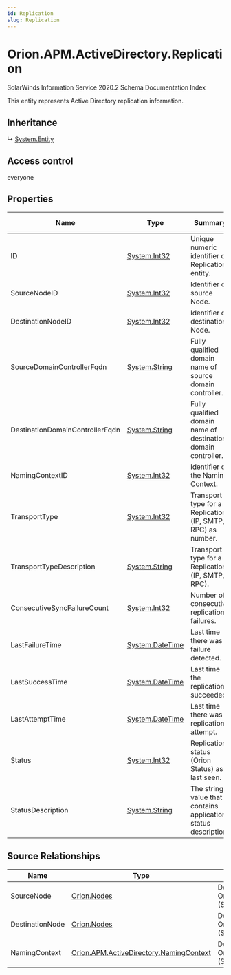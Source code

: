 ```yaml
---
id: Replication
slug: Replication
---
```


# Orion.APM.ActiveDirectory.Replication

SolarWinds Information Service 2020.2 Schema Documentation Index

This entity represents Active Directory replication information.

## Inheritance

↳ [System.Entity](./../System/Entity)

## Access control

everyone

## Properties

| Name | Type | Summary | Access Control |
| ------ | ------ | ------ | ------ |
| ID | [System.Int32](https://docs.microsoft.com/en-us/dotnet/api/system.int32) | Unique numeric identifier of Replication entity. | everyone |
| SourceNodeID | [System.Int32](https://docs.microsoft.com/en-us/dotnet/api/system.int32) | Identifier of source Node. | everyone |
| DestinationNodeID | [System.Int32](https://docs.microsoft.com/en-us/dotnet/api/system.int32) | Identifier of destination Node. | everyone |
| SourceDomainControllerFqdn | [System.String](https://docs.microsoft.com/en-us/dotnet/api/system.string) | Fully qualified domain name of source domain controller. | everyone |
| DestinationDomainControllerFqdn | [System.String](https://docs.microsoft.com/en-us/dotnet/api/system.string) | Fully qualified domain name of destination domain controller. | everyone |
| NamingContextID | [System.Int32](https://docs.microsoft.com/en-us/dotnet/api/system.int32) | Identifier of the Naming Context. | everyone |
| TransportType | [System.Int32](https://docs.microsoft.com/en-us/dotnet/api/system.int32) | Transport type for a Replication (IP, SMTP, RPC) as number. | everyone |
| TransportTypeDescription | [System.String](https://docs.microsoft.com/en-us/dotnet/api/system.string) | Transport type for a Replication (IP, SMTP, RPC). | everyone |
| ConsecutiveSyncFailureCount | [System.Int32](https://docs.microsoft.com/en-us/dotnet/api/system.int32) | Number of consecutive replication failures. | everyone |
| LastFailureTime | [System.DateTime](https://docs.microsoft.com/en-us/dotnet/api/system.datetime) | Last time there was a failure detected. | everyone |
| LastSuccessTime | [System.DateTime](https://docs.microsoft.com/en-us/dotnet/api/system.datetime) | Last time the replication succeeded. | everyone |
| LastAttemptTime | [System.DateTime](https://docs.microsoft.com/en-us/dotnet/api/system.datetime) | Last time there was a replication attempt. | everyone |
| Status | [System.Int32](https://docs.microsoft.com/en-us/dotnet/api/system.int32) | Replication status (Orion Status) as last seen. | everyone |
| StatusDescription | [System.String](https://docs.microsoft.com/en-us/dotnet/api/system.string) | The string value that contains application status description. | everyone |

## Source Relationships

| Name | Type | Notes |
| ------ | ------ | ------ |
| SourceNode | [Orion.Nodes](./../Orion/Nodes) | Defined by relationship Orion.APM.ActiveDirectory.ReplicationSourceNode (System.Reference) |
| DestinationNode | [Orion.Nodes](./../Orion/Nodes) | Defined by relationship Orion.APM.ActiveDirectory.ReplicationDestinationNode (System.Reference) |
| NamingContext | [Orion.APM.ActiveDirectory.NamingContext](./../Orion.APM.ActiveDirectory/NamingContext) | Defined by relationship Orion.APM.ActiveDirectory.ReplicationNamingContext (System.Reference) |

